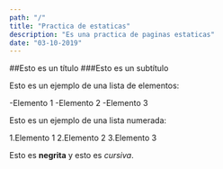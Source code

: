 ```yaml
---
path: "/"
title: "Practica de estaticas"
description: "Es una practica de paginas estaticas"
date: "03-10-2019"
---
```


##Esto es un título
###Esto es un subtítulo

Esto es un ejemplo de una lista de elementos:

-Elemento 1
-Elemento 2
-Elemento 3

Esto es un ejemplo de una lista numerada:

1.Elemento 1
2.Elemento 2
3.Elemento 3 


Esto es **negrita** y esto es *cursiva*.
